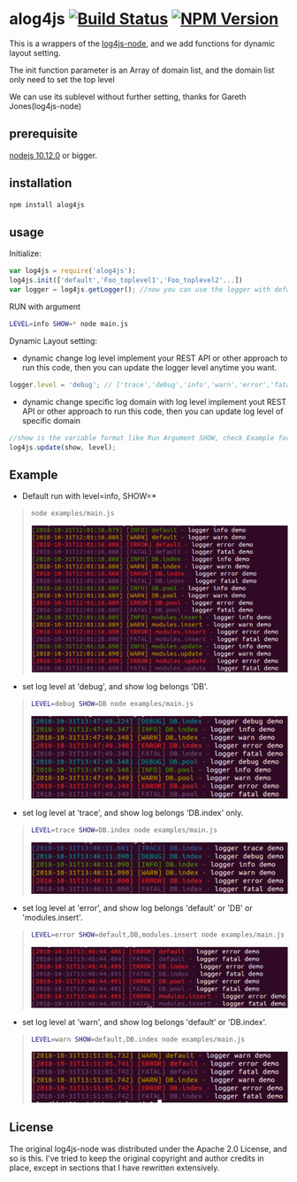 # alog4js [![Build Status][travis-image]][travis-url] [![NPM Version][npm-image]][npm-url]
[travis-image]: https://travis-ci.org/alanbright/alog4js.svg?branch=master
[travis-url]: https://travis-ci.org/alanbright/alog4js
[npm-image]: https://img.shields.io/npm/v/alog4js.svg
[npm-url]: https://npmjs.org/package/alog4js

This is a wrappers of the [log4js-node](https://github.com/log4js-node/log4js-node),
and we add functions for dynamic layout setting.

The init function parameter is an Array of domain list, 
and the domain list only need to set the top level

We can use its sublevel without further setting, thanks for Gareth Jones(log4js-node)

## prerequisite
[nodejs 10.12.0](https://nodejs.org/dist/v10.12.0/) or bigger.

## installation

```bash
npm install alog4js
```

## usage

Initialize:
```javascript
var log4js = require('alog4js');
log4js.init(['default','Foo_toplevel1','Foo_toplevel2'...])
var logger = log4js.getLogger(); //now you can use the logger with default tag
```

RUN with argument
```bash
LEVEL=info SHOW=* node main.js
```

Dynamic Layout setting:

* dynamic change log level
implement your REST API or other approach to run this code,
then you can update the logger level anytime you want.
```javascript
logger.level = 'debug'; // ['trace','debug','info','warn','error','fatal']
```

* dynamic change specific log domain with log level
implement yout REST API or other approach to run this code,
then you can update log level of specific domain
```javascript
//show is the variable format like Run Argument SHOW, check Example for further information
log4js.update(show, level);
```

## Example

* Default run with level=info, SHOW=*
>```bash
> node examples/main.js
>```
> ![Demo1](https://raw.githubusercontent.com/alanbright/alog4js/master/screenshots/demo1.PNG)

* set log level at 'debug', and show log belongs 'DB'.
>```bash
>LEVEL=debug SHOW=DB node examples/main.js
>```
> ![Demo2](https://raw.githubusercontent.com/alanbright/alog4js/master/screenshots/demo2.PNG)


* set log level at 'trace', and show log belongs 'DB.index' only.
>```bash
>LEVEL=trace SHOW=DB.index node examples/main.js
>```
>![Demo3](https://raw.githubusercontent.com/alanbright/alog4js/master/screenshots/demo3.PNG)


* set log level at 'error', and show log belongs 'default' or 'DB' or 'modules.insert'.
>```bash
>LEVEL=error SHOW=default,DB,modules.insert node examples/main.js
>```
>![Demo4](https://raw.githubusercontent.com/alanbright/alog4js/master/screenshots/demo4.PNG)

* set log level at 'warn', and show log belongs 'default' or 'DB.index'.
>```bash
>LEVEL=warn SHOW=default,DB.index node examples/main.js
>```
>![Demo5](https://raw.githubusercontent.com/alanbright/alog4js/master/screenshots/demo5.PNG)

## License

The original log4js-node was distributed under the Apache 2.0 License, and so is this. I've tried to
keep the original copyright and author credits in place, except in sections that I have rewritten
extensively.
